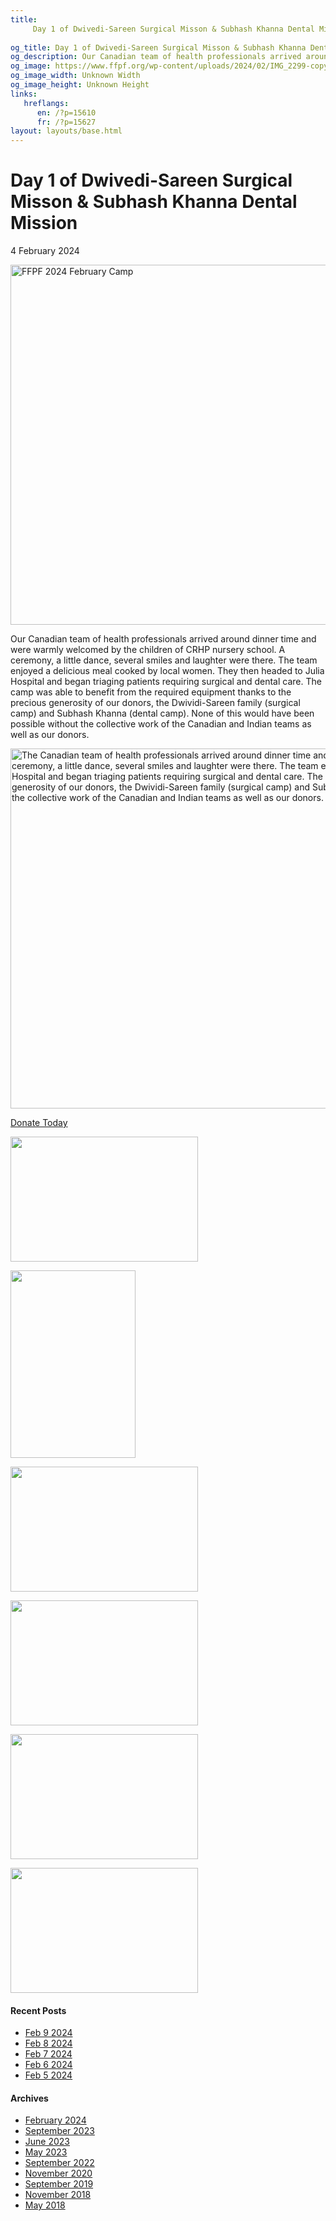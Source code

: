 ```yaml
---
title: 
     Day 1 of Dwivedi-Sareen Surgical Misson & Subhash Khanna Dental Mission - FFPF
    
og_title: Day 1 of Dwivedi-Sareen Surgical Misson & Subhash Khanna Dental Mission - FFPF
og_description: Our Canadian team of health professionals arrived around dinner time and were warmly welcomed by the children of CRHP nursery school. A ceremony, a little dance, several smiles and laughter were there. The team enjoyed a delicious meal cooked by local women. They then headed to Julia Hospital and began triaging patients requiring surgical and
og_image: https://www.ffpf.org/wp-content/uploads/2024/02/IMG_2299-copy-300x200.jpeg
og_image_width: Unknown Width
og_image_height: Unknown Height
links:
   hreflangs:
      en: /?p=15610
      fr: /?p=15627
layout: layouts/base.html
---
```



#  Day 1 of Dwivedi-Sareen Surgical Misson & Subhash Khanna Dental Mission

4 February 2024

<img src='/wp-content/uploads/2024/02/1-1024x576.webp' width='1024'
height='576' alt='FFPF 2024 February Camp' />

Our Canadian team of health professionals arrived around dinner time and were
warmly welcomed by the children of CRHP nursery school. A ceremony, a little
dance, several smiles and laughter were there. The team enjoyed a delicious
meal cooked by local women. They then headed to Julia Hospital and began
triaging patients requiring surgical and dental care. The camp was able to
benefit from the required equipment thanks to the precious generosity of our
donors, the Dwividi-Sareen family (surgical camp) and Subhash Khanna (dental
camp). None of this would have been possible without the collective work of
the Canadian and Indian teams as well as our donors.

<img src='/wp-content/uploads/2024/02/Copy-of-FFPF-2024-1024x576.webp'
width='1024' height='576' alt='The Canadian team of health professionals
arrived around dinner time and were warmly welcomed by the children of CRHP
nursery school. A ceremony, a little dance, several smiles and laughter were
there. The team enjoyed a delicious meal cooked by local women. They then
headed to Julia Hospital and began triaging patients requiring surgical and
dental care. The camp was able to benefit from the required equipment thanks
to the precious generosity of our donors, the Dwividi-Sareen family (surgical
camp) and Subhash Khanna (dental camp). None of this would have been possible
without the collective work of the Canadian and Indian teams as well as our
donors.' />

[ Donate Today  ](/en/donate/)

[ <img src='/wp-content/uploads/2024/02/IMG_2413-copy-300x200.webp'
width='300' height='200' /> ](img_2413-copy/)

[ <img src='/wp-content/uploads/2024/02/IMG_2563-copy-200x300.webp'
width='200' height='300' /> ](img_2563-copy/)

[ <img src='/wp-content/uploads/2024/02/IMG_2389-copy-300x200.webp'
width='300' height='200' /> ](img_2389-copy/)

  

[ <img src='/wp-content/uploads/2024/02/IMG_2299-copy-300x200.webp'
width='300' height='200' /> ](img_2299-copy/)

[ <img src='/wp-content/uploads/2024/02/IMG_1556-2-300x200.webp' width='300'
height='200' /> ](img_1556-2/)

[ <img src='/wp-content/uploads/2024/02/IMG_2358-copy-300x200.webp'
width='300' height='200' /> ](img_2358-copy/)

  

####  Recent Posts

  * [ Feb 9 2024 ]( /en/article/2024/02/09/feb-9-2024/)
  * [ Feb 8 2024 ]( /en/article/2024/02/08/feb-8-2024/)
  * [ Feb 7 2024 ]( /en/article/2024/02/07/feb-7-2024/)
  * [ Feb 6 2024 ]( /en/article/2024/02/06/feb-6-2024/)
  * [ Feb 5 2024 ]( /en/article/2024/02/05/feb-5-2024/)

####  Archives

  * [ February 2024 ](/)
  * [ September 2023 ]( /en/article/2023/09/)
  * [ June 2023 ]( /en/article/2023/06/)
  * [ May 2023 ]( /en/article/2023/05/)
  * [ September 2022 ]( /en/article/2022/09/)
  * [ November 2020 ]( /en/article/2020/11/)
  * [ September 2019 ]( /en/article/2019/09/)
  * [ November 2018 ]( /en/article/2018/11/)
  * [ May 2018 ]( /en/article/2018/05/)



